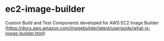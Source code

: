 # ec2-image-builder
Custom Build and Test Components developed for AWS EC2 Image Builder (https://docs.aws.amazon.com/imagebuilder/latest/userguide/what-is-image-builder.html)
